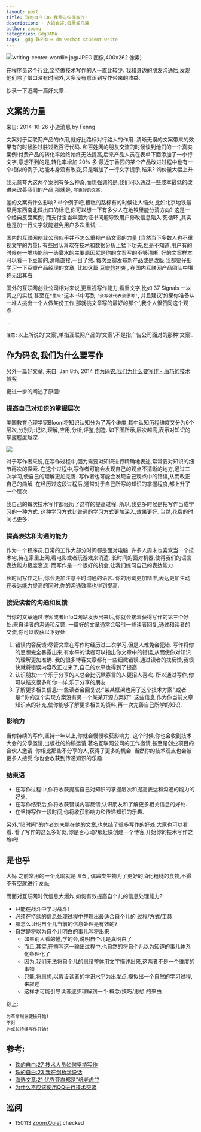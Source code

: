 ```yaml
---
layout: post
title: 珠的自白:36 我辈码农得写作!
description: ~ 大妈自述,每周或几篇
author: zoomq
categories: GdgDAMA
tags:  gdg 珠的自白 dm wechat student write
---
```


![writing-center-wordlie.jpg(JPEG 图像,400x262 像素)](http://und.edu/academics/writing-center/_files/images/main-images/writing-center-wordlie.jpg)

在程序员这个行业,坚持做技术写作的人一直比较少. 我和身边的朋友沟通后,发现他们除了借口没有时间外,大多没有意识到写作带来的收益. 

<!--more-->

抄录一下近期一篇好文章...

## 文案的力量

来自:  2014-10-26 小道消息 by Fenng 

文案对于互联网产品的作用,就好比路标对行路人的作用. 清晰无误的文案带来的效果有的时候胜过胜过数百行代码. 和百姓网的朋友交流的时候谈到他们的一个真实案例:付费产品的转化率始终始终无法提高,后来产品人员在表单下面添加了一小行文字,意想不到的是,转化率增加 20% 多;最近丁香园的某个产品改进过程中也有一个相似的例子,功能本身没有改变,只是增加了一行文字提示,结果? 询价量大幅上升. 

我无意夸大这两个案例有多么神奇,而想强调的是,我们可以通过一些成本最低的改进来改善我们的产品,那就是, `写更好的文案`. 

差的文案有什么影响? 举个例子吧,糟糕的路标有的时候让人恼火,比如北京地铁最早用东西南北做出口的标记,你可以想一下有多少人在地铁里能分清方向?
这是一个经典反面案例;
而支付宝当年因为证书问题导致用户修改信息陷入'死循环',其实也是加一行文字就能避免用户多次重试;
... 

国内的互联网创业公司似乎并不怎么重视产品文案的力量 (当然当下多数人也不重视文字的力量). 有些团队喜欢在技术和数据分析上猛下功夫,但是不知道,用户有的时候在一堆功能前一头雾水的主要原因就是你的文案写的不够清晰. 好的文案样本可以看一下豆瓣的,清晰直接,一目了然. 每次豆瓣发布新产品或是改版,我都要仔细学习一下豆瓣产品经理的文章,
比如这篇 [豆瓣的初衷](http://blog.douban.com/douban/2011/06/01/1437/) ,
在国内互联网产品团队中堪称无出其右. 

国外的互联网创业公司相对来说,更重视写作能力,看重文字,比如 37 Signals 一以贯之的实践,甚至在`"重来"`这本书中写到
`'会写就代表会思考'`,
并且建议'如果你准备从一堆人挑出一个人做某份工作,那就挑文章写的最好的那个',我个人很赞同这个观点. 

...

`注意:`以上所说的'文案',单指互联网产品的'文案',不是指广告公司面对的那种'文案'. 

## 作为码农,我们为什么要写作 
另外一篇好文章, 来自: Jan 8th, 2014 [作为码农,我们为什么要写作 - 唐巧的技术博客](http://blog.devtang.com/blog/2014/01/08/why-we-need-write/)

更进一步的阐述了原因:

### 提高自己对知识的掌握层次

美国教育心理学家Bloom将知识认知分为了两个维度,其中认知历程维度又分为6个层次,分别为:记忆,理解,应用,分析,评鉴,创造. 如下图所示,层次越高,表示对知识的掌握程度越深. 

![](http://devrel.zoomquiet.io/data/20140119094415/why-write-1.png)

对于写作者来说,在写作过程中,因为需要对知识进行精确地表述,常常要对知识的细节再次的探索. 在这个过程中,写作者可能会发现自己的观点不清晰的地方,通过二次学习,使自己的理解更加完善. 写作者也可能会发现自己观点中的错误,从而改正自己的曲解. 在经历过这段过程后,通常对于自己所写的知识的掌握程度,都上升了一个层次. 

我自己的每次技术写作都经历了这样的提高过程. 所以,我更多时候是把写作当成学习的一种方式. 这种学习方式比普通的学习方式更加深入,效果更好. 当然,花费的时间也更多. 

### 提高表达和沟通的能力

作为一个程序员,日常的工作大部分时间都是面对电脑. 许多人周末也喜欢当一个技术宅,待在家里上网,看电影或者玩游戏来消遣. 长时间的面对机器,使得我们的语言表达能力极度衰退. 而写作是一个很好的机会,让我们练习自己的表达能力. 

长时间写作之后,你会更加注意平时沟通的语言. 你的用词更加精准,表达更加生动. 在表达能力提高的同时,你的沟通效率也得到提高. 

### 接受读者的沟通和反馈

当你的文章通过博客或者InfoQ网站发表出来后,你就会接着获得写作的第三个好处:来自读者的沟通和反馈. 一篇好的文章通常会吸引一些读者回复,通过和读者的交流,你可以收获以下好处:

1. 错误内容反馈:尽管文章在写作时经历过二次学习,但是人难免会犯错. 写作将你的思想完全暴露出来,有水平的读者可以指出你文章中的错误,从而使你对知识的理解更加准确. 我的很多博客文章都有一些细微错误,通过读者的找反馈,我很快就将错误内容改正过来了,自己的水平也得到了提高. 
2. 认识朋友:一个乐于分享的人总会比沉默寡言的人更招人喜欢. 所以通过写作,你可以结交很多和你一样,乐于分享的朋友. 
3. 了解更多相关信息:一些读者会回复说:"某某框架也用了这个技术方案",或者是:"你的这个实现方案没有另一个某某开源方案好". 这些信息,作为你当前文章知识点的补充,使你能够了解更多相关的资料,再一次完善自己所学的知识. 

### 影响力

当你持续的写作,坚持一年以上,你就会慢慢收获影响力. 这个时候,你也会收到技术大会的分享邀请,出版社的约稿邀请,著名互联网公司的工作邀请,甚至是创业项目的合伙人邀请. 你相比那些不分享的人,获得了更多的机会. 当然你的技术观点也会被更多人接受,你也会收获到传递知识的乐趣. 

### 结束语

- 在写作过程中,你将收获提高自己对知识的掌握层次和提高表达和沟通的能力的好处. 
- 在写作结束后,你将收获错误内容反馈,认识朋友和了解更多相关信息的好处. 
- 在坚持写作一段时间,你将收获影响力和传递知识的乐趣. 

另外,"暗时间"的作者刘未鹏在他的文章,也总结了很多写作的好处,大家也可以看看. 
看了写作的这么多好处,你是否心动?那赶快创建一个博客,开始你的技术写作之旅吧!


## 是也乎

大妈 之前常用的一个比喻就是 `反刍` ,
偶蹄类生物为了更好的消化粗糙的食物,不得不有空就进行 `反刍`;

而面对互联网时代信息大爆炸,如何有效提高自个儿的信息处理能力?!

- 只能在战斗中学习战斗!
- 必须在持续的信息处理过程中整理出最适合自个儿的 过程/方式/工具
- 那怎么证明自个儿当前的信息处理是有效的?
- 自然是将以为自个儿明白的事儿写将出来
    + 如果别人看的懂,学的会,说明自个儿是真明白了
    + 而且,其实,在撰写这一输出过程中,也自然的将自个儿以为知道的事儿体系化条理化了
    + 因为,我们无法将自个儿的思绪整体用文字描述出来,这两者不是一个维度的事物
    + 只能,将思想,以假设读者的学识水平为出发点,模拟出一个自然的学习过程,来叙述
    + 这样才可能引导读者逐步理解到一个 概念/技巧/思想 的来由

综上:

    为革命眼保健操开始!
    不对
    为成长持续写作开始!


## 参考:

- [珠的自白:27 技术人员如何坚持写作](http://blog.zhgdg.org/2014-06/dm27-keep-writing/)
- [珠的自白:23 我在剑桥学说话](http://blog.zhgdg.org/2014-04/dm23-just-writing/)
- [海选文章:21 优秀亚裔都是"纸老虎"?](http://blog.zhgdg.org/2014-04/hd21-paper-tiger/)
- [为什么不应该使用QQ进行技术交流](http://blog.zhgdg.org/2013-06/anti-qq-as-tech-communication/)





## 巡阅
- 150113 [Zoom.Quiet](http://zoomquiet.io/) checked




